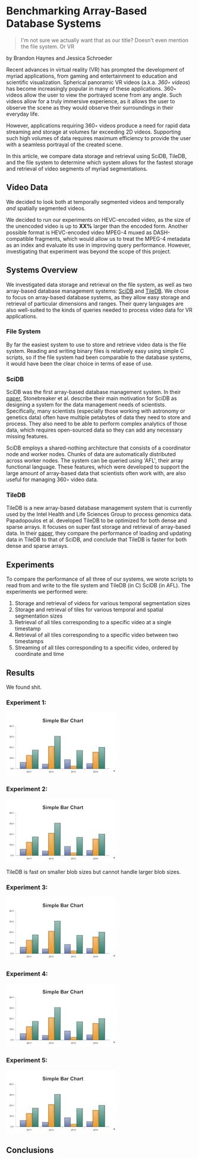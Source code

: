 # Benchmarking Array-Based Database Systems
> I'm not sure we actually want that as our title?  Doesn't even mention the file system.  Or VR

by Brandon Haynes and Jessica Schroeder

Recent advances in virtual reality (VR) has prompted the development of myriad applications, from gaming and entertainment to education and scientific visualization.  Spherical panoramic VR videos (a.k.a. *360◦ videos*) has become increasingly popular in many of these applications.  360◦ videos allow the user to view the portrayed scene from any angle.  Such videos allow for a truly immersive experience, as it allows the user to observe the scene as they would observe their surroundings in their everyday life.

However, applications requiring 360◦ videos produce a need for rapid data streaming and storage at volumes far exceeding 2D videos.  Supporting such high volumes of data requires maximum efficiency to provide the user with a seamless portrayal of the created scene. 

In this article, we compare data storage and retrieval using SciDB, TileDB, and the file system to determine which system allows for the fastest storage and retrieval of video segments of myriad segmentations.

## Video Data

We decided to look both at temporally segmented videos and temporally *and* spatially segmented videos.

We decided to run our experiments on HEVC-encoded video, as the size of the unencoded video is up to **XX%** larger than the encoded form.  Another possible format is HEVC-encoded video MPEG-4 muxed as DASH-compatible fragments, which would allow us to treat the MPEG-4 metadata as an index and evaluate its use in improving query performance.  However, investigating that experiment was beyond the scope of this project.

## Systems Overview
We investigated data storage and retrieval on the file system, as well as two array-based database management systems: [SciDB](http://www.paradigm4.com/try_scidb/) and [TileDB](http://istc-bigdata.org/tiledb/).  We chose to focus on array-based database systems, as they allow easy storage and retrieval of particular dimensions and ranges.  Their query languages are also well-suited to the kinds of queries needed to process video data for VR applications.

### File System
By far the easiest system to use to store and retrieve video data is the file system.  Reading and writing binary files is relatively easy using simple C scripts, so if the file system had been comparable to the database systems, it would have been the clear choice in terms of ease of use.

### SciDB
SciDB was the first array-based database management system.  In their [paper](http://doi.org/10.1007/978-3-642-22351-8_1), Stonebreaker et al. describe their main motivation for SciDB as designing a system for the data management needs of scientists.  Specifically, many scientists (especially those working with astronomy or genetics data) often have multiple petabytes of data they need to store and process.  They also need to be able to perform complex analytics of those data, which requires open-sourced data so they can add any necessary missing features.

SciDB employs a shared-nothing architecture that consists of a coordinator node and worker nodes.  Chunks of data are automatically distributed across worker nodes.  The system can be queried using 'AFL', their array functional language.  These features, which were developed to support the large amount of array-based data that scientists often work with, are also useful for managing 360◦ video data.

### TileDB
TileDB is a new array-based database management system that is currently used by the Intel Health and Life Sciences Group to process genomics data.  Papadopoulos et al. developed TileDB to be optimized for both dense and sparse arrays.  It focuses on super fast storage and retrieval of array-based data.  In their [paper](https://doi.org/10.14778/3025111.3025117), they compare the performance of loading and updating data in TileDB to that of SciDB, and conclude that TileDB is faster for both dense and sparse arrays.


## Experiments
To compare the performance of all three of our systems, we wrote scripts to read from and write to the file system and TileDB (in C) SciDB (in AFL).  The experiments we performed were: 

1. Storage and retrieval of videos for various temporal segmentation sizes
2. Storage and retrieval of tiles for various temporal and spatial segmentation sizes
3. Retrieval of all tiles corresponding to a specific video at a single timestamp 
4. Retrieval of all tiles corresponding to a specific video between two timestamps 
5. Streaming of all tiles corresponding to a specific video, ordered by coordinate and time

## Results
We found shit.

### Experiment 1:
![Storage and retrieval of videos for various temporal segmentation sizes](images/examplegraph.jpeg)

### Experiment 2:
![Storage and retrieval of tiles for various temporal and spatial segmentation sizes](images/examplegraph.jpeg)

TileDB is fast on smaller blob sizes but cannot handle larger blob sizes. <we need to define blobs>

### Experiment 3:
![Retrieval of all tiles corresponding to a specific video at a single timestamp](images/examplegraph.jpeg)

### Experiment 4:
![Retrieval of all tiles corresponding to a specific video between two timestamps](images/examplegraph.jpeg)

### Experiment 5:
![Streaming of all tiles corresponding to a specific video, ordered by coordinate and time](images/examplegraph.jpeg)

## Conclusions 




